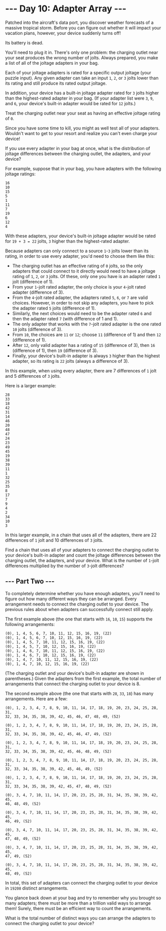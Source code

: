 # --- Day 10: Adapter Array ---

Patched into the aircraft's data port, you discover weather forecasts of a massive tropical storm. Before you can 
figure out whether it will impact your vacation plans, however, your device suddenly turns off!

Its battery is dead.

You'll need to plug it in. There's only one problem: the charging outlet near your seat produces the wrong number of 
jolts. Always prepared, you make a list of all of the joltage adapters in your bag.

Each of your joltage adapters is rated for a specific output joltage (your puzzle input). Any given adapter can take 
an input `1`, `2`, or `3` jolts lower than its rating and still produce its rated output joltage.

In addition, your device has a built-in joltage adapter rated for `3` jolts higher than the highest-rated adapter in 
your bag. (If your adapter list were `3`, `9`, and `6`, your device's built-in adapter would be rated for `12` jolts.)

Treat the charging outlet near your seat as having an effective joltage rating of `0`.

Since you have some time to kill, you might as well test all of your adapters. Wouldn't want to get to your resort 
and realize you can't even charge your device!

If you use every adapter in your bag at once, what is the distribution of joltage differences between the charging 
outlet, the adapters, and your device?

For example, suppose that in your bag, you have adapters with the following joltage ratings:

```
16
10
15
5
1
11
7
19
6
12
4
```

With these adapters, your device's built-in joltage adapter would be rated for `19 + 3 = 22` jolts, `3` higher than the 
highest-rated adapter.

Because adapters can only connect to a source `1`-`3` jolts lower than its rating, in order to use every adapter, you'd 
need to choose them like this:

- The charging outlet has an effective rating of `0` jolts, so the only adapters that could connect to it directly would 
need to have a joltage rating of `1`, `2`, or `3` jolts. Of these, only one you have is an adapter rated `1` jolt (difference 
of 1).
- From your `1`-jolt rated adapter, the only choice is your `4`-jolt rated adapter (difference of 3).
- From the `4`-jolt rated adapter, the adapters rated `5`, `6`, or `7` are valid choices. However, in order to not skip any 
adapters, you have to pick the adapter rated `5` jolts (difference of 1).
- Similarly, the next choices would need to be the adapter rated `6` and then the adapter rated `7` (with difference of 
1 and 1).
- The only adapter that works with the `7`-jolt rated adapter is the one rated `10` jolts (difference of 3).
- From `10`, the choices are `11` or `12`; choose `11` (difference of 1) and then `12` (difference of 1).
- After `12`, only valid adapter has a rating of `15` (difference of 3), then `16` (difference of 1), then `19` (difference 
of 3).
- Finally, your device's built-in adapter is always `3` higher than the highest adapter, so its rating is `22` jolts 
(always a difference of 3).
  
In this example, when using every adapter, there are 7 differences of `1` jolt and 5 differences of `3` jolts.

Here is a larger example:

```
28
33
18
42
31
14
46
20
48
47
24
23
49
45
19
38
39
11
1
32
25
35
8
17
7
9
4
2
34
10
3
```

In this larger example, in a chain that uses all of the adapters, there are 22 differences of `1` jolt and 10 differences 
of `3` jolts.

Find a chain that uses all of your adapters to connect the charging outlet to your device's built-in adapter and count 
the joltage differences between the charging outlet, the adapters, and your device. What is the number of `1`-jolt 
differences multiplied by the number of `3`-jolt differences?

## --- Part Two ---

To completely determine whether you have enough adapters, you'll need to figure out how many different ways they 
can be arranged. Every arrangement needs to connect the charging outlet to your device. The previous rules about when 
adapters can successfully connect still apply.

The first example above (the one that starts with `16`, `10`, `15`) supports the following arrangements:

```
(0), 1, 4, 5, 6, 7, 10, 11, 12, 15, 16, 19, (22)
(0), 1, 4, 5, 6, 7, 10, 12, 15, 16, 19, (22)
(0), 1, 4, 5, 7, 10, 11, 12, 15, 16, 19, (22)
(0), 1, 4, 5, 7, 10, 12, 15, 16, 19, (22)
(0), 1, 4, 6, 7, 10, 11, 12, 15, 16, 19, (22)
(0), 1, 4, 6, 7, 10, 12, 15, 16, 19, (22)
(0), 1, 4, 7, 10, 11, 12, 15, 16, 19, (22)
(0), 1, 4, 7, 10, 12, 15, 16, 19, (22)
```

(The charging outlet and your device's built-in adapter are shown in parentheses.) Given the adapters from the first 
example, the total number of arrangements that connect the charging outlet to your device is 8.

The second example above (the one that starts with `28`, `33`, `18`) has many arrangements. Here are a few:

```
(0), 1, 2, 3, 4, 7, 8, 9, 10, 11, 14, 17, 18, 19, 20, 23, 24, 25, 28, 31,
32, 33, 34, 35, 38, 39, 42, 45, 46, 47, 48, 49, (52)

(0), 1, 2, 3, 4, 7, 8, 9, 10, 11, 14, 17, 18, 19, 20, 23, 24, 25, 28, 31,
32, 33, 34, 35, 38, 39, 42, 45, 46, 47, 49, (52)

(0), 1, 2, 3, 4, 7, 8, 9, 10, 11, 14, 17, 18, 19, 20, 23, 24, 25, 28, 31,
32, 33, 34, 35, 38, 39, 42, 45, 46, 48, 49, (52)

(0), 1, 2, 3, 4, 7, 8, 9, 10, 11, 14, 17, 18, 19, 20, 23, 24, 25, 28, 31,
32, 33, 34, 35, 38, 39, 42, 45, 46, 49, (52)

(0), 1, 2, 3, 4, 7, 8, 9, 10, 11, 14, 17, 18, 19, 20, 23, 24, 25, 28, 31,
32, 33, 34, 35, 38, 39, 42, 45, 47, 48, 49, (52)

(0), 3, 4, 7, 10, 11, 14, 17, 20, 23, 25, 28, 31, 34, 35, 38, 39, 42, 45,
46, 48, 49, (52)

(0), 3, 4, 7, 10, 11, 14, 17, 20, 23, 25, 28, 31, 34, 35, 38, 39, 42, 45,
46, 49, (52)

(0), 3, 4, 7, 10, 11, 14, 17, 20, 23, 25, 28, 31, 34, 35, 38, 39, 42, 45,
47, 48, 49, (52)

(0), 3, 4, 7, 10, 11, 14, 17, 20, 23, 25, 28, 31, 34, 35, 38, 39, 42, 45,
47, 49, (52)

(0), 3, 4, 7, 10, 11, 14, 17, 20, 23, 25, 28, 31, 34, 35, 38, 39, 42, 45,
48, 49, (52)
```

In total, this set of adapters can connect the charging outlet to your device in `19208` distinct arrangements.

You glance back down at your bag and try to remember why you brought so many adapters; there must be more than a 
trillion valid ways to arrange them! Surely, there must be an efficient way to count the arrangements.

What is the total number of distinct ways you can arrange the adapters to connect the charging outlet to your device?
